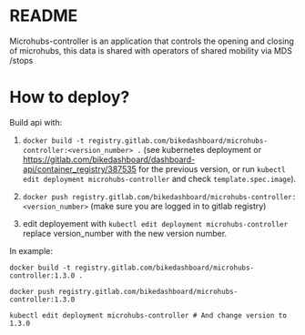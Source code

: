 # README

Microhubs-controller is an application that controls the opening and closing of microhubs, this data is shared with operators of shared mobility via MDS /stops

# How to deploy?

Build api with:

1. `docker build -t registry.gitlab.com/bikedashboard/microhubs-controller:<version_number> .` (see kubernetes deployment or https://gitlab.com/bikedashboard/dashboard-api/container_registry/387535 for the previous version, or run `kubectl edit deployment microhubs-controller` and check `template.spec.image`).

2. `docker push registry.gitlab.com/bikedashboard/microhubs-controller:<version_number>` (make sure you are logged in to gitlab registry)

3. edit deployement with `kubectl edit deployment microhubs-controller` replace version_number with the new version number.

In example:

    docker build -t registry.gitlab.com/bikedashboard/microhubs-controller:1.3.0 .

    docker push registry.gitlab.com/bikedashboard/microhubs-controller:1.3.0

    kubectl edit deployment microhubs-controller # And change version to 1.3.0
